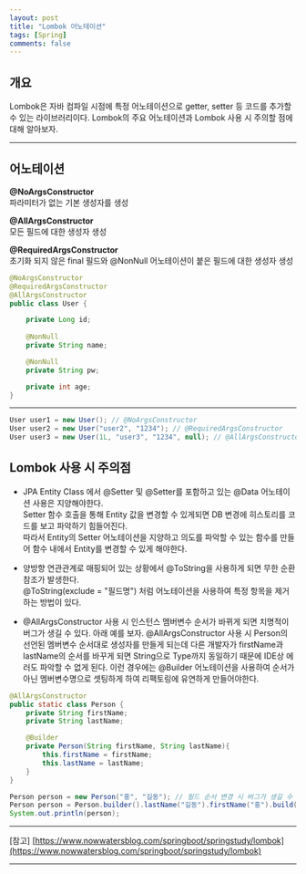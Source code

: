 ```yaml
---
layout: post
title: "Lombok 어노테이션"
tags: [Spring]
comments: false
---
```

## 개요

Lombok은 자바 컴파일 시점에 특정 어노테이션으로 getter, setter 등 코드를 추가할 수 있는 라이브러리이다.
Lombok의 주요 어노테이션과 Lombok 사용 시 주의할 점에 대해 알아보자.

---
## 어노테이션
    
**@NoArgsConstructor**  
파라미터가 없는 기본 생성자를 생성

**@AllArgsConstructor**  
모든 필드에 대한 생성자 생성

**@RequiredArgsConstructor**  
초기화 되지 않은 final 필드와 @NonNull 어노테이션이 붙은 필드에 대한 생성자 생성

```java
@NoArgsConstructor
@RequiredArgsConstructor
@AllArgsConstructor
public class User {

    private Long id;
    
    @NonNull
    private String name;

    @NonNull
    private String pw;

    private int age;
}
```
--- 
```java
User user1 = new User(); // @NoArgsConstructor
User user2 = new User("user2", "1234"); // @RequiredArgsConstructor
User user3 = new User(1L, "user3", "1234", null); // @AllArgsConstructor
```

## Lombok 사용 시 주의점
- JPA Entity Class 에서 @Setter 및 @Setter를 포함하고 있는 @Data 어노테이션 사용은 지양해야한다.  
Setter 함수 호출을 통해 Entity 값을 변경할 수 있게되면 DB 변경에 히스토리를 코드를 보고 파악하기 힘들어진다.   
따라서 Entity의 Setter 어노테이션을 지양하고 의도를 파악할 수 있는 함수를 만들어 함수 내에서 Entity를 변경할 수 있게 해야한다.

- 양방향 연관관계로 매핑되어 있는 상황에서 @ToString을 사용하게 되면 무한 순환참조가 발생한다.   
@ToString(exclude = "필드명") 처럼 어노테이션을 사용하여 특정 항목을 제거하는 방법이 있다.

- @AllArgsConstructor 사용 시 인스턴스 멤버변수 순서가 바뀌게 되면 치명적이 버그가 생길 수 있다. 아래 예를 보자. 
@AllArgsConstructor 사용 시 Person의 선언된 멤버변수 순서대로 생성자를 만들게 되는데 다른 개발자가 firstName과 lastName의
순서를 바꾸게 되면 String으로 Type까지 동일하기 때문에 IDE상 에러도 파악할 수 없게 된다.
이런 경우에는 @Builder 어노테이션을 사용하여 순서가 아닌 멤버변수명으로 셋팅하게 하여 리팩토링에 유연하게 만들어야한다. 

```java
@AllArgsConstructor
public static class Person {
    private String firstName;
    private String lastName;

    @Builder
    private Person(String firstName, String lastName){
        this.firstName = firstName;
        this.lastName = lastName;
    }
}

Person person = new Person("홍", "길동"); // 필드 순서 변경 시 버그가 생길 수 있음
Person person = Person.builder().lastName("길동").firstName("홍").build();
System.out.println(person);
```

---

[참고]
[https://www.nowwatersblog.com/springboot/springstudy/lombok](https://www.nowwatersblog.com/springboot/springstudy/lombok)

--- 